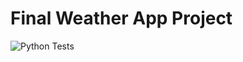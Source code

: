 # Final Weather App Project
![Python Tests](https://github.com/VU-cs5278/final-project-ElleLynn08/actions/workflows/python-tests.yml/badge.svg)

